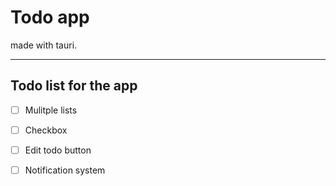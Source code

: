 # Todo app

made with tauri.

---

## Todo list for the app

- [ ] Mulitple lists

- [ ] Checkbox

- [ ] Edit todo button

- [ ] Notification system
